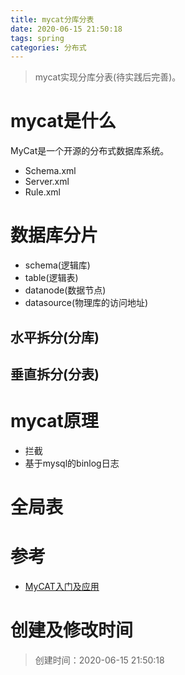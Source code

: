 ```yaml
---
title: mycat分库分表
date: 2020-06-15 21:50:18
tags: spring
categories: 分布式
---
```

>mycat实现分库分表(待实践后完善)。

<!--more-->
# mycat是什么
MyCat是一个开源的分布式数据库系统。
- Schema.xml
- Server.xml
- Rule.xml

# 数据库分片
- schema(逻辑库)
- table(逻辑表)
- datanode(数据节点)
- datasource(物理库的访问地址)
## 水平拆分(分库)
## 垂直拆分(分表)


# mycat原理
- 拦截
- 基于mysql的binlog日志

# 全局表


# 参考
- [MyCAT入门及应用](https://www.imooc.com/learn/951)

# 创建及修改时间
> 创建时间：2020-06-15 21:50:18
